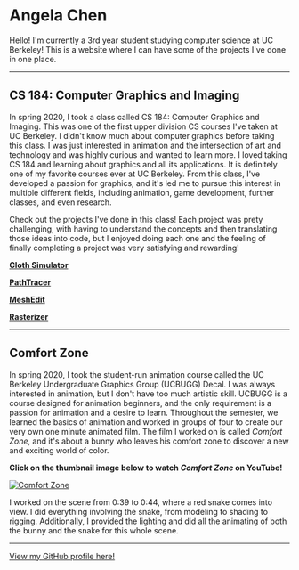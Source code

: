 # Angela Chen

Hello! I'm currently a 3rd year student studying computer science at UC Berkeley! This is a website where I can have some of the projects I've done in one place.

---

## CS 184: Computer Graphics and Imaging

In spring 2020, I took a class called CS 184: Computer Graphics and Imaging. This was one of the first upper division CS courses I've taken at UC Berkeley. I didn't know much about computer graphics before taking this class. I was just interested in animation and the intersection of art and technology and was highly curious and wanted to learn more. I loved taking CS 184 and learning about graphics and all its applications. It is definitely one of my favorite courses ever at UC Berkeley. From this class, I've developed a passion for graphics, and it's led me to pursue this interest in multiple different fields, including animation, game development, further classes, and even research.

Check out the projects I've done in this class! Each project was prety challenging, with having to understand the concepts and then translating those ideas into code, but I enjoyed doing each one and the feeling of finally completing a project was very satisfying and rewarding!

[**Cloth Simulator**](https://achen0816.github.io/clothsim/)

[**PathTracer**](https://achen0816.github.io/pathtracer/)

[**MeshEdit**](https://achen0816.github.io/meshedit/)

[**Rasterizer**](https://achen0816.github.io/rasterizer/)

---

## Comfort Zone

In spring 2020, I took the student-run animation course called the UC Berkeley Undergraduate Graphics Group (UCBUGG) Decal. I was always interested in animation, but I don't have too much artistic skill. UCBUGG is a course designed for animation beginners, and the only requirement is a passion for animation and a desire to learn. Throughout the semester, we learned the basics of animation and worked in groups of four to create our very own one minute animated film. The film I worked on is called *Comfort Zone*, and it's about a bunny who leaves his comfort zone to discover a new and exciting world of color.

**Click on the thumbnail image below to watch *Comfort Zone* on YouTube!**

[![**Comfort Zone**](http://img.youtube.com/vi/qD7qt9tEBFg/0.jpg)](http://www.youtube.com/watch?v=qD7qt9tEBFg)

I worked on the scene from 0:39 to 0:44, where a red snake comes into view. I did everything involving the snake, from modeling to shading to rigging. Additionally, I provided the lighting and did all the animating of both the bunny and the snake for this whole scene.

---

[View my GitHub profile here!](https://github.com/achen0816)
